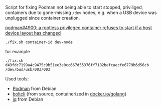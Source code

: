 Script for fixing Podman not being able to start stopped, priviliged, containers due to gone-missing `/dev` nodes, e.g. when a USB device was unplugged since container creation.

[podman#4900: a rootless privileged container refuses to start if a host device layout has changed](https://github.com/containers/podman/issues/4900)

    ./fix.sh container-id dev-node

for example

    ./fix.sh d43fdc7199a4c9475c9b51ee3e0cc667d55376ff7182befcaecfe6779b6d56cb /dev/bus/usb/003/003

Used tools:
* [Podman](https://github.com/containers/podman) from Debian
* [boltcli](https://github.com/spacewander/boltcli) (from source, containerized in [docker.io/golang](https://hub.docker.com/_/golang/))
* [jq](https://github.com/stedolan/jq) from Debian
